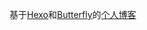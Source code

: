 基于[Hexo](https://hexo.io)和[Butterfly](https://github.com/jerryc127/hexo-theme-butterfly)的[个人博客](https://liuzh1206.github.io)
